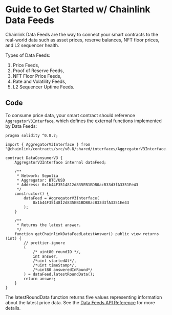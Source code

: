 # Guide to Get Started w/ Chainlink Data Feeds

Chainlink Data Feeds are the way to connect your smart contracts to the real-world data such as asset prices, reserve balances, NFT floor prices, and L2 sequencer health.

Types of Data Feeds:

1. Price Feeds,
2. Proof of Reserve Feeds,
3. NFT Floor Price Feeds,
4. Rate and Volatility Feeds,
5. L2 Sequencer Uptime Feeds.

## Code

To consume price data, your smart contract should reference `AggregatorV3Interface`, which defines the external functions implemented by Data Feeds:

```solidity
pragma solidity ^0.8.7;

import { AggregatorV3Interface } from "@chainlink/contracts/src/v0.8/shared/interfaces/AggregatorV3Interface.sol";
```

```solidity
contract DataConsumerV3 {
    AggregatorV3Interface internal dataFeed;

    /**
     * Network: Sepolia
     * Aggregator: BTC/USD
     * Address: 0x1b44F3514812d835EB1BDB0acB33d3fA3351Ee43
     */
    constructor() {
        dataFeed = AggregatorV3Interface(
            0x1b44F3514812d835EB1BDB0acB33d3fA3351Ee43
        );
    }

    /**
     * Returns the latest answer.
     */
    function getChainlinkDataFeedLatestAnswer() public view returns (int) {
        // prettier-ignore
        (
            /* uint80 roundID */,
            int answer,
            /*uint startedAt*/,
            /*uint timeStamp*/,
            /*uint80 answeredInRound*/
        ) = dataFeed.latestRoundData();
        return answer;
    }
}
```

The latestRoundData function returns five values representing information about the latest price data. See the [Data Feeds API Reference](https://docs.chain.link/data-feeds/api-reference) for more details.